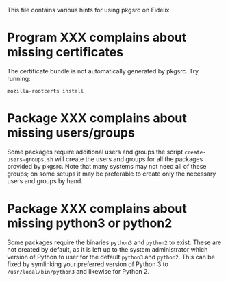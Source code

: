 This file contains various hints for using pkgsrc on Fidelix

# Program XXX complains about missing certificates

The certificate bundle is not automatically generated by pkgsrc. Try running:

    mozilla-rootcerts install

# Package XXX complains about missing users/groups

Some packages require additional users and groups the script
`create-users-groups.sh` will create the users and groups for all the packages
provided by pkgsrc. Note that many systems may not need all of these groups; on
some setups it may be preferable to create only the necessary users and groups
by hand.

# Package XXX complains about missing python3 or python2

Some packages require the binaries `python3` and `python2` to exist. These are
not created by default, as it is left up to the system administrator which
version of Python to user for the default `python3` and `python2`. This can be
fixed by symlinking your preferred version of Python 3 to
`/usr/local/bin/python3` and likewise for Python 2.


